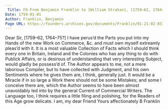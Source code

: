 ```yaml
---
 Title: FO-From Benjamin Franklin to [William Strahan], [1759–62, 1764–75?]
Date: 1759-01-01
Author: Franklin, Benjamin
Page URL: https://founders.archives.gov/documents/Franklin/01-21-02-0314
---
```


Dear Sir,
[1759–62, 1764–75?]
I have perus’d the Parts you put into my Hands of the new Work on Commerce, &c. and must own myself extreamly pleas’d with it. It is a most valuable Collection of Facts which I should think every one in Britain, Ireland and the Colonies who has any thing to do with Publick Affairs, or is desirous of understanding that very interesting Subject, would gladly be possess’d of. The Author appears to me, not a mere laborious Compiler, but to have collected with Judgment, and his own Sentiments where he gives them are, I think, generally just. It would be a Miracle if in so large a Work there should not be some Mistakes; and some I conceive there are, which the Author seems to have been almost unavoidably led into by the general Current of Commercial Writers. The Language too, I think requires a little filing and polishing, for the Readers of this Age grow delicate. I am, my dear Friend Yours affectionately
B Franklin

